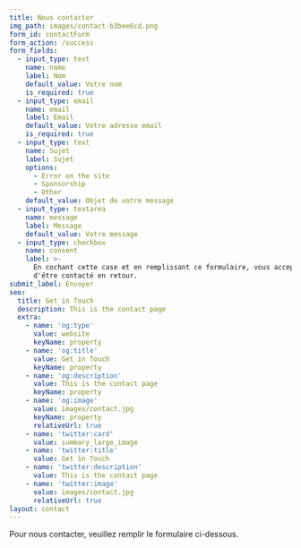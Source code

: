 ```yaml
---
title: Nous contacter
img_path: images/contact-b3bee6cd.png
form_id: contactForm
form_action: /success
form_fields:
  - input_type: text
    name: name
    label: Nom
    default_value: Votre nom
    is_required: true
  - input_type: email
    name: email
    label: Email
    default_value: Votre adresse email
    is_required: true
  - input_type: text
    name: Sujet
    label: Sujet
    options:
      - Error on the site
      - Sponsorship
      - Other
    default_value: Objet de votre message
  - input_type: textarea
    name: message
    label: Message
    default_value: Votre message
  - input_type: checkbox
    name: consent
    label: >-
      En cochant cette case et en remplissant ce formulaire, vous acceptez
      d'être contacté en retour.
submit_label: Envoyer
seo:
  title: Get in Touch
  description: This is the contact page
  extra:
    - name: 'og:type'
      value: website
      keyName: property
    - name: 'og:title'
      value: Get in Touch
      keyName: property
    - name: 'og:description'
      value: This is the contact page
      keyName: property
    - name: 'og:image'
      value: images/contact.jpg
      keyName: property
      relativeUrl: true
    - name: 'twitter:card'
      value: summary_large_image
    - name: 'twitter:title'
      value: Get in Touch
    - name: 'twitter:description'
      value: This is the contact page
    - name: 'twitter:image'
      value: images/contact.jpg
      relativeUrl: true
layout: contact
---
```

Pour nous contacter, veuillez remplir le formulaire ci-dessous.
